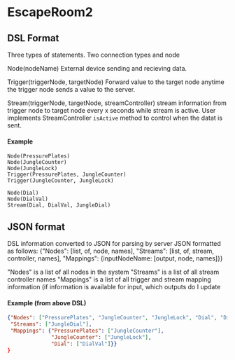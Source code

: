 # EscapeRoom2






## DSL Format
Three types of statements. Two connection types and node

Node(nodeName)
External device sending and recieving data.

Trigger(triggerNode, targetNode)
Forward value to the target node anytime the trigger node sends a value to the server.

Stream(triggerNode, targetNode, streamController)
stream information from trigger node to target node every x seconds while stream is active. User implements StreamController `isActive` method to control when the datat is sent.

#### Example
```
Node(PressurePlates)
Node(JungleCounter)
Node(JungleLock)
Trigger(PressurePlates, JungleCounter)
Trigger(JungleCounter, JungleLock)

Node(Dial)
Node(DialVal)
Stream(Dial, DialVal, JungleDial)
```
## JSON format

DSL information converted to JSON for parsing by server
JSON formatted as follows:
{"Nodes": [list, of, node, names],
 "Streams": [list, of, stream, controller, names],
 "Mappings": {inputNodeName: [output, node, names]}}

"Nodes" is a list of all nodes in the system
"Streams" is a list of all stream controller names
"Mappings" is a list of all trigger and stream mapping information (if information is available for input, which outputs do I update

#### Example (from above DSL)
```json
{"Nodes": ["PressurePlates", "JungleCounter", "JungleLock", "Dial", "DialVal"],
 "Streams": ["JungleDial"],
 "Mappings": {"PressurePlates": ["JungleCounter"],
              "JungleCounter": ["JungleLock"],
              "Dial": ["DialVal"]}}
}
```

